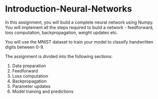 # Introduction-Neural-Networks
In this assignment, you will build a complete neural network using Numpy. You will implement all the steps required to build a network - feedforward, loss computation, backpropagation, weight updates etc.

You will use the MNIST dataset to train your model to classify handwritten digits between 0-9.

The assignment is divided into the following sections:
1. Data preparation
2. Feedforward
3. Loss computation
4. Backpropagation
5. Parameter updates
6. Model training and predictions


